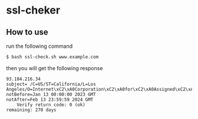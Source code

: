 # ssl-cheker

## How to use
run the following command
```sh
$ bash ssl-check.sh www.example.com
```

then you will get the following response
```
93.184.216.34
subject= /C=US/ST=California/L=Los Angeles/O=Internet\xC2\xA0Corporation\xC2\xA0for\xC2\xA0Assigned\xC2\xA0Names\xC2\xA0and\xC2\xA0Numbers/CN=www.example.org
notBefore=Jan 13 00:00:00 2023 GMT
notAfter=Feb 13 23:59:59 2024 GMT
    Verify return code: 0 (ok)
remaining: 270 days
```


